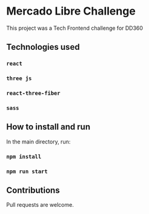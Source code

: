 # Mercado Libre Challenge

This project was a Tech Frontend challenge for DD360

## Technologies used

### `react`

### `three js`

### `react-three-fiber`

### `sass`

## How to install and run

In the main directory, run:

### `npm install`

### `npm run start`

## Contributions

Pull requests are welcome.
